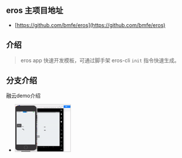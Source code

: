 ## eros 主项目地址
- [https://github.com/bmfe/eros](https://github.com/bmfe/eros)


## 介绍

> eros app 快速开发模板，可通过脚手架 eros-cli `init` 指令快速生成。

## 分支介绍

融云demo介绍

- <img src="https://github.com/ChenArno/ryim-eros-source/blob/master/ezgif-2-9c81f96a34.gif" width="150" style="margin-right:5px; border: 1px solid #ccc;" />
